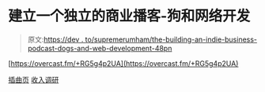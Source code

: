 # 建立一个独立的商业播客-狗和网络开发

> 原文:[https://dev . to/supremerumham/the-building-an-indie-business-podcast-dogs-and-web-development-48pn](https://dev.to/supremerumham/the-building-an-indie-business-podcast-dogs-and-web-development-48pn)

[https://overcast.fm/+RG5g4p2UA](https://overcast.fm/+RG5g4p2UA)

[插曲页](https://baib-podcast.com)
[收入调研](https://revenueresearch.co/)